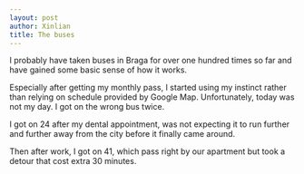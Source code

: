 ```yaml
---
layout: post
author: Xinlian
title: The buses
---
```


I probably have taken buses in Braga for over one hundred times so far and have gained some basic sense of how it works.  

Especially after getting my monthly pass, I started using my instinct rather than relying on schedule provided by Google Map.  Unfortunately, today was not my day.  I got on the wrong bus twice.

I got on 24 after my dental appointment, was not expecting it to run further and further away from the city before it finally came around.

Then after work, I got on 41, which pass right by our apartment but took a detour that cost extra 30 minutes.
